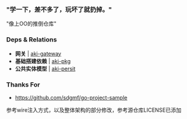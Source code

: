 ### "学一下，差不多了，玩坏了就扔掉。"
"像上OO的推倒仓库"

### Deps & Relations
- <b>网关</b> | [aki-gateway](https://github.com/gutrse3321/aki-gateway)
- <b>基础搭建依赖</b> | [aki-pkg](https://github.com/gutrse3321/aki/tree/master/pkg)
- <b>公共实体模型</b> | [aki-persit](https://github.com/gutrse3321/aki/tree/master/persit)

### Thanks For
- https://github.com/sdgmf/go-project-sample

参考wire注入方式，以及整体架构的部分修改，参考源仓库LICENSE已添加

